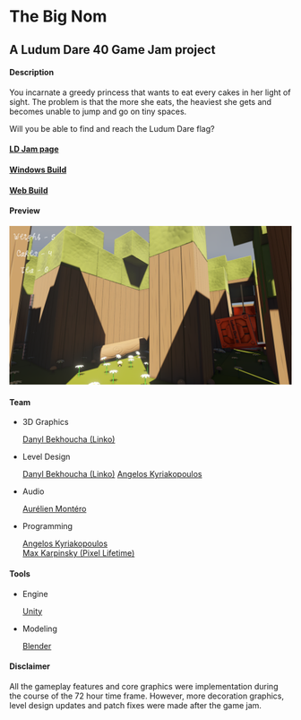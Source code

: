 # The Big Nom

## A Ludum Dare 40 Game Jam project

#### Description

You incarnate a greedy princess that wants to eat every cakes in her light of sight. The problem is that the more she eats, the heaviest she gets and becomes unable to jump and go on tiny spaces.

Will you be able to find and reach the Ludum Dare flag?

#### [LD Jam page](https://ldjam.com/events/ludum-dare/40/chubby-princess)  

#### [Windows Build](https://linko3d.itch.io/princess-cake)

#### [Web Build](https://linko-3d.github.io/LD40/)

#### Preview

![](./Readme/GameplayScreenshot1.png)

#### Team

- 3D Graphics

  [Danyl Bekhoucha (Linko)](https://ldjam.com/users/danyl/)

- Level Design

  [Danyl Bekhoucha (Linko)](https://ldjam.com/users/danyl/)
  [Angelos Kyriakopoulos](https://github.com/AngelKyriako)   
  
- Audio

  [Aurélien Montéro](www.aurelienmontero.com)

- Programming

  [Angelos Kyriakopoulos](https://github.com/AngelKyriako)   
  [Max Karpinsky (Pixel Lifetime)](https://github.com/MaxKarpinsky)

#### Tools

- Engine
 
  [Unity](https://unity3d.com/)
 
- Modeling

  [Blender](https://blender.org/)
 
 #### Disclaimer

 All the gameplay features and core graphics were implementation during the course of the 72 hour time frame. However, more decoration graphics, level design updates and patch fixes were made after the game jam.